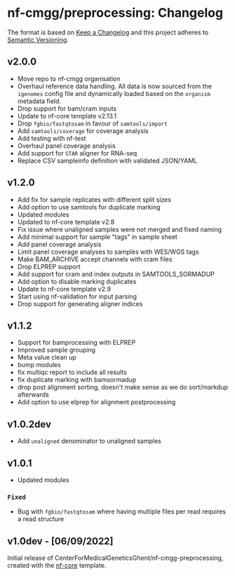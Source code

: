 # nf-cmgg/preprocessing: Changelog

The format is based on [Keep a Changelog](https://keepachangelog.com/en/1.0.0/)
and this project adheres to [Semantic Versioning](https://semver.org/spec/v2.0.0.html).

## v2.0.0

- Move repo to nf-cmgg organisation
- Overhaul reference data handling. All data is now sourced from the `igenomes` config file and dynamically loaded based on the `organism` metadata field.
- Drop support for bam/cram inputs
- Update to nf-core template v2.13.1
- Drop `fgbio/fastqtosam` in favour of `samtools/import`
- Add `samtools/coverage` for coverage analysis
- Add testing with nf-test
- Overhaul panel coverage analysis
- Add support for `STAR` aligner for RNA-seq
- Replace CSV sampleinfo definition with validated JSON/YAML

## v1.2.0

- Add fix for sample replicates with different split sizes
- Add option to use samtools for duplicate marking
- Updated modules
- Updated to nf-core template v2.8
- Fix issue where unaligned samples were not merged and fixed naming
- Add minimal support for sample "tags" in sample sheet
- Add panel coverage analysis
- Limit panel coverage analyses to samples with WES/WGS tags
- Make BAM_ARCHIVE accept channels with cram files
- Drop ELPREP support
- Add support for cram and index outputs in SAMTOOLS_SORMADUP
- Add option to disable marking duplicates
- Update to nf-core template v2.9
- Start using nf-validation for input parsing
- Drop support for generating aligner indices

## v1.1.2

- Support for bamprocessing with ELPREP
- Improved sample grouping
- Meta value clean up
- bump modules
- fix multiqc report to include all results
- fix duplicate marking with bamsormadup
- drop post alignment sorting, doesn't make sense as we do sort/markdup afterwards
- Add option to use elprep for alignment postprocessing

## v1.0.2dev

- Add `unaligned` denominator to unaligned samples

## v1.0.1

- Updated modules

### `Fixed`

- Bug with `fgbio/fastqtosam` where having multiple files per read requires a read structure

## v1.0dev - [06/09/2022]

Initial release of CenterForMedicalGeneticsGhent/nf-cmgg-preprocessing, created with the [nf-core](https://nf-co.re/) template.
